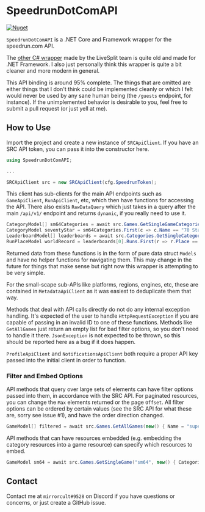 # SpeedrunDotComAPI

[![Nuget](https://img.shields.io/nuget/v/SpeedrunDotComAPI)](https://www.nuget.org/packages/SpeedrunDotComAPI/)

`SpeedrunDotComAPI` is a .NET Core and Framework wrapper for the speedrun.com API.

The [other C# wrapper](https://github.com/LiveSplit/SpeedrunComSharp) made by the LiveSplit team is quite old and made for .NET Framework. I also just personally think this wrapper is quite a bit cleaner and more modern in general.

This API binding is around 95% complete. The things that are omitted are either things that I don't think could be implemented cleanly or which I felt would never be used by any sane human being (the `/guests` endpoint, for instance). If the unimplemented behavior is desirable to you, feel free to submit a pull request (or just yell at me).

## How to Use

Import the project and create a new instance of `SRCApiClient`. If you have an SRC API token, you can pass it into the constructor here.

```csharp
using SpeedrunDotComAPI;

...

SRCApiClient src = new SRCApiClient(cfg.SpeedrunToken);
```

This client has sub-clients for the main API endpoints such as `GameApiClient`, `RunApiClient`, etc, which then have functions for accessing the API. There also exists `RawDataQuery` which just takes in a query after the main `/api/v1/` endpoint and returns `dynamic`, if you really need to use it.

```csharp
CategoryModel[] sm64Categories = await src.Games.GetSingleGameCategories("sm64");
CategoryModel seventyStar = sm64Categories.First(c => c.Name == "70 Star");
LeaderboardModel[] leaderboards = await src.Categories.GetSingleCategoryRecords(seventyStar.Id); // Returns a list of leaderboards because of categories with ILs.
RunPlaceModel worldRecord = leaderboards[0].Runs.First(r => r.Place == 1);
```

Returned data from these functions is in the form of pure data struct `Models` and have no helper functions for navigating them. This may change in the future for things that make sense but right now this wrapper is attempting to be very simple.

For the small-scape sub-APIs like platforms, regions, engines, etc, these are contained in `MetadataApiClient` as it was easiest to deduplicate them that way.

Methods that deal with API calls directly do not do any internal exception handling. It's expected of the user to handle `HttpRequestException` if you are capable of passing in an invalid ID to one of these functions. Methods like `GetAllGames` just return an empty list for bad filter options, so you don't need to handle it there. `JsonException` is not expected to be thrown, so this should be reported here as a bug if it does happen.

`ProfileApiClient` and `NotificationsApiClient` both require a proper API key passed into the initial client in order to function.

### Filter and Embed Options

API methods that query over large sets of elements can have filter options passed into them, in accordance with the SRC API. For paginated resources, you can change the `Max` elements returned or the page `Offset`. All filter options can be ordered by certain values (see the SRC API for what these are, sorry see issue #1), and have the order direction changed.

```csharp
GameModel[] filtered = await src.Games.GetAllGames(new() { Name = "super mario", _Bulk = true });
```

API methods that can have resources embedded (e.g. embedding the category resources into a game resource) can specify which resources to embed.

```csharp
GameModel sm64 = await src.Games.GetSingleGame("sm64", new() { Categories = true, Genres = true });
```

## Contact 

Contact me at `mirrorcult#9528` on Discord if you have questions or concerns, or just create a GitHub issue.
